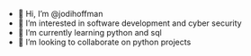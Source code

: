 - 👋 Hi, I’m @jodihoffman
- 👀 I’m interested in software development and cyber security
- 🌱 I’m currently learning python and sql
- 💞️ I’m looking to collaborate on python projects

<!---
jodihoffman/jodihoffman is a ✨ special ✨ repository because its `README.md` (this file) appears on your GitHub profile.
You can click the Preview link to take a look at your changes.
--->
